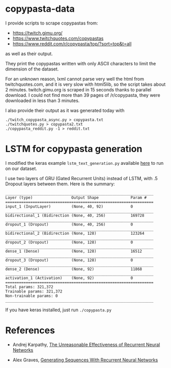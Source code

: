 copypasta-data
==============

I provide scripts to scrape copypastas from:

-   https://twitch.gimu.org/
-   https://www.twitchquotes.com/copypastas
-   https://www.reddit.com/r/copypasta/top/?sort=top&t=all

as well as their output.

They print the copypastas written with only ASCII characters to limit
the dimension of the dataset.

For an unknown reason, lxml cannot parse very well the html from
twitchquotes.com, and it is very slow with html5lib, so the script takes
about 2 minutes. twitch.gimu.org is scraped in 15 seconds thanks to
parallel download. I could not find more than 39 pages of /r/copypasta,
they were downloaded in less than 3 minutes.

I also provide their output as it was generated today with

    ./twitch_copypasta_async.py > copypasta.txt
    ./twitchquotes.py > copypasta2.txt
    ./copypasta_reddit.py -1 > reddit.txt

LSTM for copypasta generation
=============================

I modified the keras example `lstm_text_generation.py` available
[here](https://github.com/keras-team/keras/blob/master/examples/lstm_text_generation.py)
to run on our dataset.

I use two layers of GRU (Gated Recurrent Units) instead of LSTM, with .5
Dropout layers between them. Here is the summary:

    _________________________________________________________________
    Layer (type)                 Output Shape              Param #   
    =================================================================
    input_1 (InputLayer)         (None, 40, 92)            0         
    _________________________________________________________________
    bidirectional_1 (Bidirection (None, 40, 256)           169728    
    _________________________________________________________________
    dropout_1 (Dropout)          (None, 40, 256)           0         
    _________________________________________________________________
    bidirectional_2 (Bidirection (None, 128)               123264    
    _________________________________________________________________
    dropout_2 (Dropout)          (None, 128)               0         
    _________________________________________________________________
    dense_1 (Dense)              (None, 128)               16512     
    _________________________________________________________________
    dropout_3 (Dropout)          (None, 128)               0         
    _________________________________________________________________
    dense_2 (Dense)              (None, 92)                11868     
    _________________________________________________________________
    activation_1 (Activation)    (None, 92)                0         
    =================================================================
    Total params: 321,372
    Trainable params: 321,372
    Non-trainable params: 0
    _________________________________________________________________

If you have keras installed, just run `./copypasta.py`

References
==========

-   Andrej Karpathy, [The Unreasonable Effectiveness of Recurrent Neural
    Networks](https://karpathy.github.io/2015/05/21/rnn-effectiveness/)

-   Alex Graves, [Generating Sequences With Recurrent Neural
    Networks](https://arxiv.org/pdf/1308.0850.pdf)

